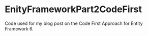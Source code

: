 # EnityFrameworkPart2CodeFirst
Code used for my blog post on the Code First Approach for Entity Framework 6.

